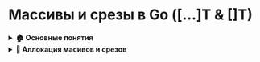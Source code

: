 # Массивы и срезы в Go ([...]T & []T)

<details>
<summary><b>🏠 Основные понятия</b></summary>

**Массив** - структура данных, которая представляет собой последовательность элементов одного и того же типа, которая имеет фиксированное количество элементов и фиксированный размер элементов. Данные хранятся в памяти подряд.

*Пример создания массива int-элементов в Go размером 5:*
```go
var data [5]int // [0, 0, 0, 0, 0]
```

**Срез (slice)** - структура в Go, имеющая 3 поля:

* **Ссылка на массив** - *array, указатель на первый элемент среза.
* **Длина** - len, количество элементов в срезе.
* **Ёмкость** - cap, максимальное количество элементов в срезе.

*Пример создания нулевого среза int-элементов в Go размером 5 и ёмкостью 10:*

```go
data := make([]int, 5, 10) // [0, 0, 0, 0, 0]
```

</details>


<details>
<summary><b>💫 Аллокация масивов и срезов</b></summary>

**Аллокация массива в кучу** происходит при создании массива размером более 128 КБ, а также при остальных случаях, когда Go аллоцирует данные в кучу (например, при создании массива вне стека, при ситуациях когда ф-ция возвращает открытую ссылку на массив).

*Пример аллокации массива в кучу и на стек:*

```go
package main

// go build -gcflags='-m' main.go | grep escape; rm main.exe || main

func allocation() *[3]int8 {
	var data [3]int8
	return &data // moved to heap
}

func main() {
	var arrayWithStack [128 << 10]int8 // 128 KB
	_ = arrayWithStack

	var arrayWithHeap [12 << 20]int8 // 12 MB // moved to heap
	_ = arrayWithHeap

	arrayWithHeap2 := allocation() // in heap
	_ = arrayWithHeap2
}
```

**Аллокация среза в кучу** происходит при создании среза с размером более 64 КБ (но если мы создаём срез от массива не более 128 КБ, то он не будет аллоцироваться в кучу), при реалокации массива в слайсе (т.е. при увеличении ёмкости), а также при остальных случаях, когда Go аллоцирует данные в кучу.

*Пример аллокации среза в кучу и на стек:*

```go
package main

// go build -gcflags='-m' main.go | grep escape; rm main.exe || main

func allocation() *[]int8 {
	data := make([]int8, 1<<10)
	return &data
}

func main() {
	sliceWithStack := make([]int8, 0, 64<<10) // 64 KB
	_ = sliceWithStack

	var arrayWithStack [128 << 10]int8
	sliceWithStack2 := arrayWithStack[:] // 128 KB
	_ = sliceWithStack2

	sliceWithHeap := make([]int8, (64<<10)+1) // 64 KB + 1 byte // moved to heap
	_ = sliceWithHeap

	sliceInHeap := allocation() // in heap
	_ = sliceInHeap
}
```

*Пример реаллокации массива в срезе:*

```go
package main

import (
	"fmt"
	"unsafe"
)

func main() {
	slice := make([]int8, 0, 3)
	fmt.Printf("slice: %v\nslice address: %p\n", slice, unsafe.SliceData(slice))

	slice = append(slice, 1, 2, 3)
	fmt.Println("slice full capacity:", slice, "len:", len(slice), "cap:", cap(slice))
	fmt.Println("slice address:", unsafe.SliceData(slice)) // адресс остался неизменен

	/// превосхождение capacity
	slice = append(slice, 4)
	/// адресс массива сильно изменился, произошла аллокация в кучу
	fmt.Printf("slice: %v\nslice address: %p\n", slice, unsafe.SliceData(slice))
	fmt.Printf("len: %d, cap: %d\n", len(slice), cap(slice))
}
```
</details>